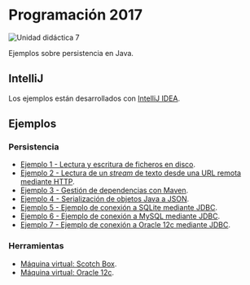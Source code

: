 # Programación 2017

![Unidad didáctica 7](https://img.shields.io/badge/UD-7-a4c639.svg)

Ejemplos sobre persistencia en Java.

## IntelliJ

Los ejemplos están desarrollados con [IntelliJ IDEA](https://www.jetbrains.com/idea/).

## Ejemplos

### Persistencia

- [Ejemplo 1 - Lectura y escritura de ficheros en disco](./01_ficheros/).
- [Ejemplo 2 - Lectura de un *stream* de texto desde una URL remota mediante HTTP](./02_http/).
- [Ejemplo 3 - Gestión de dependencias con Maven](./03_maven/).
- [Ejemplo 4 - Serialización de objetos Java a JSON](./04_json/).
- [Ejemplo 5 - Ejemplo de conexión a SQLite mediante JDBC](./05_sqlite/).
- [Ejemplo 6 - Ejemplo de conexión a MySQL mediante JDBC](./06_mysql/).
- [Ejemplo 7 - Ejemplo de conexión a Oracle 12c mediante JDBC](./07_oracle/).

### Herramientas

- [Máquina virtual: Scotch Box](https://github.com/Egibide/scotch-box).
- [Máquina virtual: Oracle 12c](https://github.com/Egibide/vagrant-oracle-12-ee-linux).

